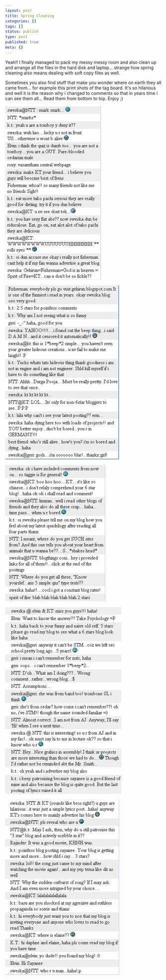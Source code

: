 ```yaml
---
layout: post
title: Spring Cleaning
categories: []
tags: []
status: publish
type: post
published: true
meta: {}
---
```

Yeah!! I finally managed to pack my messy messy room and also clean up and arrange all the files in the hard disk and laptop... strange how spring cleaning also means dealing with soft copy files as well.

Sometimes you also find stuff that make you wonder where on earth they all came from... for example this print shots of the tag board. It's so hilarious and well it is the reason why i changed to comments so that in years time i can see them all... Read them from bottom to top. Enjoy ;)

![](/img/tag5.jpg)

![](/img/tag4.jpg)

![](/img/tag3.jpg)

![](/img/tag2.jpg)

![](/img/tag1.jpg)
